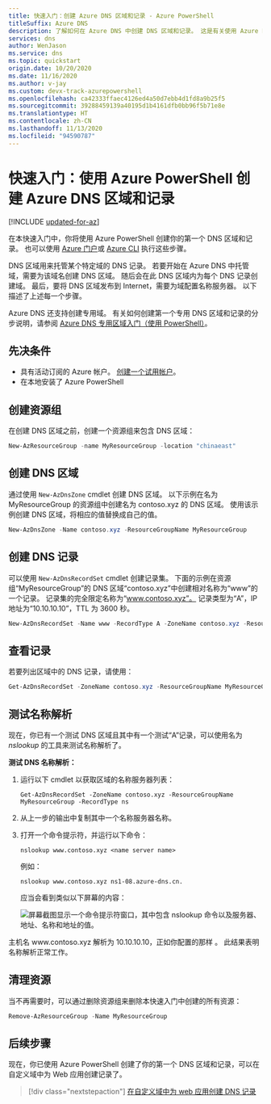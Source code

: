 ```yaml
---
title: 快速入门：创建 Azure DNS 区域和记录 - Azure PowerShell
titleSuffix: Azure DNS
description: 了解如何在 Azure DNS 中创建 DNS 区域和记录。 这是有关使用 Azure PowerShell 创建和管理你的第一个 DNS 区域和记录的分步快速入门。
services: dns
author: WenJason
ms.service: dns
ms.topic: quickstart
origin.date: 10/20/2020
ms.date: 11/16/2020
ms.author: v-jay
ms.custom: devx-track-azurepowershell
ms.openlocfilehash: ca42333ffaec4126ed4a50d7ebb4d1fd8a9b25f5
ms.sourcegitcommit: 39288459139a40195d1b4161dfb0bb96f5b71e8e
ms.translationtype: HT
ms.contentlocale: zh-CN
ms.lasthandoff: 11/13/2020
ms.locfileid: "94590787"
---
```

# <a name="quickstart-create-an-azure-dns-zone-and-record-using-azure-powershell"></a>快速入门：使用 Azure PowerShell 创建 Azure DNS 区域和记录

[!INCLUDE [updated-for-az](../../includes/updated-for-az.md)]

在本快速入门中，你将使用 Azure PowerShell 创建你的第一个 DNS 区域和记录。 也可以使用 [Azure 门户](dns-getstarted-portal.md)或 [Azure CLI](dns-getstarted-cli.md) 执行这些步骤。 

DNS 区域用来托管某个特定域的 DNS 记录。 若要开始在 Azure DNS 中托管域，需要为该域名创建 DNS 区域。 随后会在此 DNS 区域内为每个 DNS 记录创建域。 最后，要将 DNS 区域发布到 Internet，需要为域配置名称服务器。 以下描述了上述每一个步骤。

Azure DNS 还支持创建专用域。 有关如何创建第一个专用 DNS 区域和记录的分步说明，请参阅 [Azure DNS 专用区域入门（使用 PowerShell）](private-dns-getstarted-powershell.md)。

## <a name="prerequisites"></a>先决条件

- 具有活动订阅的 Azure 帐户。 [创建一个试用帐户](https://wd.azure.cn/zh-cn/pricing/1rmb-trial-full/?form-type=identityauth)。
- 在本地安装了 Azure PowerShell

## <a name="create-the-resource-group"></a>创建资源组

在创建 DNS 区域之前，创建一个资源组来包含 DNS 区域：

```powershell
New-AzResourceGroup -name MyResourceGroup -location "chinaeast"
```

## <a name="create-a-dns-zone"></a>创建 DNS 区域

通过使用 `New-AzDnsZone` cmdlet 创建 DNS 区域。 以下示例在名为 MyResourceGroup  的资源组中创建名为 contoso.xyz  的 DNS 区域。 使用该示例创建 DNS 区域，将相应的值替换成自己的值。

```powershell
New-AzDnsZone -Name contoso.xyz -ResourceGroupName MyResourceGroup
```

## <a name="create-a-dns-record"></a>创建 DNS 记录

可以使用 `New-AzDnsRecordSet` cmdlet 创建记录集。 下面的示例在资源组“MyResourceGroup”的 DNS 区域“contoso.xyz”中创建相对名称为“www”的一个记录。 记录集的完全限定名称为“www.contoso.xyz”。 记录类型为“A”，IP 地址为“10.10.10.10”，TTL 为 3600 秒。

```powershell
New-AzDnsRecordSet -Name www -RecordType A -ZoneName contoso.xyz -ResourceGroupName MyResourceGroup -Ttl 3600 -DnsRecords (New-AzDnsRecordConfig -IPv4Address "10.10.10.10")
```

## <a name="view-records"></a>查看记录

若要列出区域中的 DNS 记录，请使用：

```powershell
Get-AzDnsRecordSet -ZoneName contoso.xyz -ResourceGroupName MyResourceGroup
```

## <a name="test-the-name-resolution"></a>测试名称解析

现在，你已有一个测试 DNS 区域且其中有一个测试“A”记录，可以使用名为 *nslookup* 的工具来测试名称解析了。 

**测试 DNS 名称解析：**

1. 运行以下 cmdlet 以获取区域的名称服务器列表：

   ```azurepowershell
   Get-AzDnsRecordSet -ZoneName contoso.xyz -ResourceGroupName MyResourceGroup -RecordType ns
   ```

1. 从上一步的输出中复制其中一个名称服务器名称。

1. 打开一个命令提示符，并运行以下命令：

   ```
   nslookup www.contoso.xyz <name server name>
   ```

   例如：

   ```
   nslookup www.contoso.xyz ns1-08.azure-dns.cn.
   ```

   应当会看到类似以下屏幕的内容：

   ![屏幕截图显示一个命令提示符窗口，其中包含 nslookup 命令以及服务器、地址、名称和地址的值。](media/dns-getstarted-portal/nslookup.PNG)

主机名 www\.contoso.xyz 解析为 10.10.10.10，正如你配置的那样   。 此结果表明名称解析正常工作。

## <a name="clean-up-resources"></a>清理资源

当不再需要时，可以通过删除资源组来删除本快速入门中创建的所有资源：

```powershell
Remove-AzResourceGroup -Name MyResourceGroup
```

## <a name="next-steps"></a>后续步骤

现在，你已使用 Azure PowerShell 创建了你的第一个 DNS 区域和记录，可以在自定义域中为 Web 应用创建记录了。

> [!div class="nextstepaction"]
> [在自定义域中为 web 应用创建 DNS 记录](./dns-web-sites-custom-domain.md)

